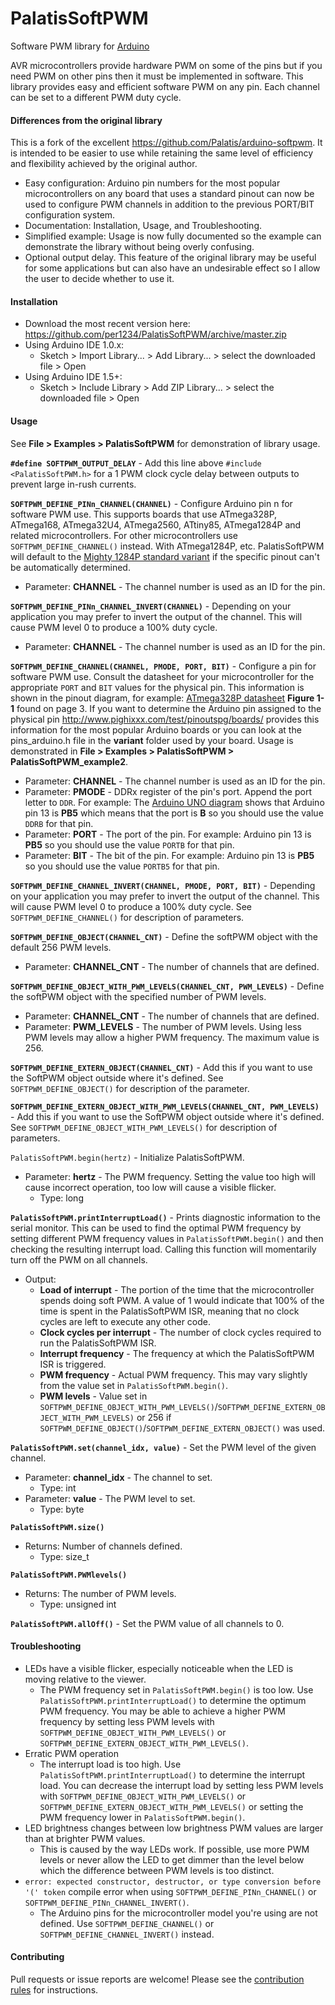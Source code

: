 PalatisSoftPWM
===============

Software PWM library for [Arduino](http://arduino.cc)

AVR microcontrollers provide hardware PWM on some of the pins but if you need PWM on other pins then it must be implemented in software. This library provides easy and efficient software PWM on any pin. Each channel can be set to a different PWM duty cycle.


#### Differences from the original library
This is a fork of the excellent https://github.com/Palatis/arduino-softpwm. It is intended to be easier to use while retaining the same level of efficiency and flexibility achieved by the original author.
- Easy configuration: Arduino pin numbers for the most popular microcontrollers on any board that uses a standard pinout can now be used to configure PWM channels in addition to the previous PORT/BIT configuration system.
- Documentation: Installation, Usage, and Troubleshooting.
- Simplified example: Usage is now fully documented so the example can demonstrate the library without being overly confusing.
- Optional output delay. This feature of the original library may be useful for some applications but can also have an undesirable effect so I allow the user to decide whether to use it.


<a id="installation"></a>
#### Installation
- Download the most recent version here: https://github.com/per1234/PalatisSoftPWM/archive/master.zip
- Using Arduino IDE 1.0.x:
  - Sketch > Import Library... > Add Library... > select the downloaded file > Open
- Using Arduino IDE 1.5+:
  - Sketch > Include Library > Add ZIP Library... > select the downloaded file > Open


<a id="usage"></a>
#### Usage
See **File > Examples > PalatisSoftPWM** for demonstration of library usage.

**`#define SOFTPWM_OUTPUT_DELAY`** - Add this line above `#include <PalatisSoftPWM.h>` for a 1 PWM clock cycle delay between outputs to prevent large in-rush currents.

**`SOFTPWM_DEFINE_PINn_CHANNEL(CHANNEL)`** - Configure Arduino pin n for software PWM use. This supports boards that use ATmega328P, ATmega168, ATmega32U4, ATmega2560, ATtiny85, ATmega1284P and related microcontrollers. For other microcontrollers use `SOFTPWM_DEFINE_CHANNEL()` instead. With ATmega1284P, etc. PalatisSoftPWM will default to the [Mighty 1284P standard variant](https://github.com/JChristensen/mighty-1284p/blob/v1.6.3/avr/variants/standard/pins_arduino.h) if the specific pinout can't be automatically determined.
- Parameter: **CHANNEL** - The channel number is used as an ID for the pin.

**`SOFTPWM_DEFINE_PINn_CHANNEL_INVERT(CHANNEL)`** - Depending on your application you may prefer to invert the output of the channel. This will cause PWM level 0 to produce a 100% duty cycle. 
- Parameter: **CHANNEL** - The channel number is used as an ID for the pin.

**`SOFTPWM_DEFINE_CHANNEL(CHANNEL, PMODE, PORT, BIT)`** - Configure a pin for software PWM use. Consult the datasheet for your microcontroller for the appropriate `PORT` and `BIT` values for the physical pin. This information is shown in the pinout diagram, for example: [ATmega328P datasheet](http://www.atmel.com/Images/Atmel-8271-8-bit-AVR-Microcontroller-ATmega48A-48PA-88A-88PA-168A-168PA-328-328P_datasheet_Summary.pdf) **Figure 1-1** found on page 3. If you want to determine the Arduino pin assigned to the physical pin http://www.pighixxx.com/test/pinoutspg/boards/ provides this information for the most popular Arduino boards or you can look at the pins_arduino.h file in the **variant** folder used by your board. Usage is demonstrated in **File > Examples > PalatisSoftPWM > PalatisSoftPWM_example2**.
- Parameter: **CHANNEL** - The channel number is used as an ID for the pin.
- Parameter: **PMODE** - DDRx register of the pin's port. Append the port letter to `DDR`. For example: The [Arduino UNO diagram](http://www.pighixxx.com/test/portfolio-items/uno/?portfolioID=314) shows that Arduino pin 13 is **PB5** which means that the port is **B** so you should use the value `DDRB` for that pin.
- Parameter: **PORT** - The port of the pin. For example: Arduino pin 13 is **PB5** so you should use the value `PORTB` for that pin.
- Parameter: **BIT** - The bit of the pin. For example: Arduino pin 13 is **PB5** so you should use the value `PORTB5` for that pin.

**`SOFTPWM_DEFINE_CHANNEL_INVERT(CHANNEL, PMODE, PORT, BIT)`** - Depending on your application you may prefer to invert the output of the channel. This will cause PWM level 0 to produce a 100% duty cycle. See `SOFTPWM_DEFINE_CHANNEL()` for description of parameters.

**`SOFTPWM_DEFINE_OBJECT(CHANNEL_CNT)`** - Define the softPWM object with the default 256 PWM levels.
- Parameter: **CHANNEL_CNT** - The number of channels that are defined.

**`SOFTPWM_DEFINE_OBJECT_WITH_PWM_LEVELS(CHANNEL_CNT, PWM_LEVELS)`** - Define the softPWM object with the specified number of PWM levels.
- Parameter: **CHANNEL_CNT** - The number of channels that are defined.
- Parameter: **PWM_LEVELS** - The number of PWM levels. Using less PWM levels may allow a higher PWM frequency. The maximum value is 256.

**`SOFTPWM_DEFINE_EXTERN_OBJECT(CHANNEL_CNT)`** - Add this if you want to use the SoftPWM object outside where it's defined. See `SOFTPWM_DEFINE_OBJECT()` for description of the parameter.

**`SOFTPWM_DEFINE_EXTERN_OBJECT_WITH_PWM_LEVELS(CHANNEL_CNT, PWM_LEVELS)`** - Add this if you want to use the SoftPWM object outside where it's defined. See `SOFTPWM_DEFINE_OBJECT_WITH_PWM_LEVELS()` for description of parameters.

`PalatisSoftPWM.begin(hertz)` - Initialize PalatisSoftPWM.
- Parameter: **hertz** - The PWM frequency. Setting the value too high will cause incorrect operation, too low will cause a visible flicker.
  - Type: long

**`PalatisSoftPWM.printInterruptLoad()`** - Prints diagnostic information to the serial monitor. This can be used to find the optimal PWM frequency by setting different PWM frequency values in `PalatisSoftPWM.begin()` and then checking the resulting interrupt load. Calling this function will momentarily turn off the PWM on all channels.
- Output:
  - **Load of interrupt** - The portion of the time that the microcontroller spends doing soft PWM. A value of 1 would indicate that 100% of the time is spent in the PalatisSoftPWM ISR, meaning that no clock cycles are left to execute any other code.
  - **Clock cycles per interrupt** - The number of clock cycles required to run the PalatisSoftPWM ISR.
  - **Interrupt frequency** - The frequency at which the PalatisSoftPWM ISR is triggered.
  - **PWM frequency** - Actual PWM frequency. This may vary slightly from the value set in `PalatisSoftPWM.begin()`.
  - **PWM levels** - Value set in `SOFTPWM_DEFINE_OBJECT_WITH_PWM_LEVELS()`/`SOFTPWM_DEFINE_EXTERN_OBJECT_WITH_PWM_LEVELS)` or 256 if `SOFTPWM_DEFINE_OBJECT()`/`SOFTPWM_DEFINE_EXTERN_OBJECT()` was used.

**`PalatisSoftPWM.set(channel_idx, value)`** - Set the PWM level of the given channel.
- Parameter: **channel_idx** - The channel to set.
  - Type: int
- Parameter: **value** - The PWM level to set.
  - Type: byte

**`PalatisSoftPWM.size()`**
- Returns: Number of channels defined.
  - Type: size_t

**`PalatisSoftPWM.PWMlevels()`**
- Returns: The number of PWM levels.
  - Type: unsigned int

**`PalatisSoftPWM.allOff()`** - Set the PWM value of all channels to 0.


<a id="troubleshooting"></a>
#### Troubleshooting
- LEDs have a visible flicker, especially noticeable when the LED is moving relative to the viewer.
  - The PWM frequency set in `PalatisSoftPWM.begin()` is too low. Use `PalatisSoftPWM.printInterruptLoad()` to determine the optimum PWM frequency. You may be able to achieve a higher PWM frequency by setting less PWM levels with `SOFTPWM_DEFINE_OBJECT_WITH_PWM_LEVELS()` or `SOFTPWM_DEFINE_EXTERN_OBJECT_WITH_PWM_LEVELS()`.
- Erratic PWM operation
  - The interrupt load is too high. Use `PalatisSoftPWM.printInterruptLoad()` to determine the interrupt load. You can decrease the interrupt load by setting less PWM levels with `SOFTPWM_DEFINE_OBJECT_WITH_PWM_LEVELS()` or `SOFTPWM_DEFINE_EXTERN_OBJECT_WITH_PWM_LEVELS()` or setting the PWM frequency lower in `PalatisSoftPWM.begin()`.
- LED brightness changes between low brightness PWM values are larger than at brighter PWM values.
  - This is caused by the way LEDs work. If possible, use more PWM levels or never allow the LED to get dimmer than the level below which the difference between PWM levels is too distinct.
- `error: expected constructor, destructor, or type conversion before '(' token` compile error  when using `SOFTPWM_DEFINE_PINn_CHANNEL()` or `SOFTPWM_DEFINE_PINn_CHANNEL_INVERT()`.
  - The Arduino pins for the microcontroller model you're using are not defined. Use `SOFTPWM_DEFINE_CHANNEL()` or `SOFTPWM_DEFINE_CHANNEL_INVERT()` instead.


#### Contributing
Pull requests or issue reports are welcome! Please see the [contribution rules](https://github.com/per1234/PalatisSoftPWM/blob/master/CONTRIBUTING.md) for instructions.

